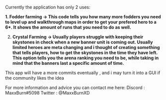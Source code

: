 
Currently the application has only 2 uses: 

<b>1. Fodder farming -> This code tells you how many more fodders you need to level up and walkthrough maps in order to get
your prefered hero to a 6*. It shows the amount of runs that you need to do as well.

2. Crystal Farming -> Usually players struggle with keeping their skystones in check when a new banner unit is coming out. Usually limited 
heroes are meta changing and i thought of creating something that tells players, how to get the skystones in the time they have left.
This option tells you the arena ranking you need to be, while taking in mind that the banners last a specific amount of time. </b>

This app will have a more commits eventually , and i may turn it into a GUI if the community likes the idea

For more information and advice you can contact me here: 
Discord : MaxxBurn#5098
Twitter : @MaxxBurnXD
